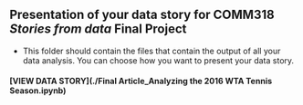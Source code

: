 ## Presentation of your data story for COMM318 _Stories from data_ Final Project

* This folder should contain the files that contain the output of all your data analysis. You can choose how you want to present your data story.


#### [VIEW DATA STORY](./Final Article_Analyzing the 2016 WTA Tennis Season.ipynb)





